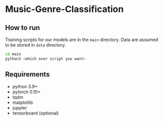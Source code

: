 # Music-Genre-Classification

## How to run

Training scripts for our models are in the `main` directory. Data are assumed to be stored in `data` directory.

```bash
cd main
python3 <which ever script you want>
```

## Requirements

- python 3.9+
- pytorch 0.10+
- tqdm
- matplotlib
- jupyter
- tensorboard (optional)

